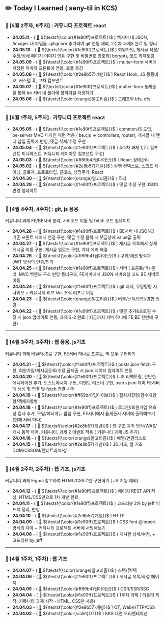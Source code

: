 ## ✏️ Today I Learned ( seny-til in KCS)

### 🍓 [5월 2주차, 6주차] : 커뮤니티 프로젝트 react

- **24.05.11** - ( [🔗](https://github.com/100-hours-a-week/seny-til/blob/main/May/2024-05-11.md) ${\textsf{\color{#1e90ff}프로젝트}}$ ) 백서버 내 JSON, /images 내 파일들 .gitignore 추가하여 git 연동 제외, 2주차 과제3 완료 및 정리
- **24.05.10** - ( [🔗](https://github.com/100-hours-a-week/seny-til/blob/main/May/2024-05-10.md) ${\textsf{\color{#1e90ff}프로젝트}}$ ) 회원가입, 게시글 작성/수정/상세 페이지 이미지 연동 구현 및 비밀번호 암호화( bcrypt), 코드 리팩토링
- **24.05.09** - ( [🔗](https://github.com/100-hours-a-week/seny-til/blob/main/May/2024-05-09.md) ${\textsf{\color{#1e90ff}프로젝트}}$ ) multer-form 서버에 저장된 이미지 프론트에 연동, 포폴 특강
- **24.05.08** - ( [🔗](https://github.com/100-hours-a-week/seny-til/blob/main/May/2024-05-08.md) ${\textsf{\color{#2e8b57}개념}}$ ) React Hook, JS 동등비교, 커스텀 훅, 고차 컴포넌트
- **24.05.07** - ( [🔗](https://github.com/100-hours-a-week/seny-til/blob/main/May/2024-05-07.md) ${\textsf{\color{#1e90ff}프로젝트}}$ ) multer-form 폼제출을 통해 be 서버 내 폴더에 정적파일 저장하기
- **24.05.06** - ( [🔗](https://github.com/100-hours-a-week/seny-til/blob/main/May/2024-05-06.md) ${\textsf{\color{orange}알고리즘}}$ ) 그래프와 bfs, dfs

---

### 🍓 [5월 1주차, 5주차] : 커뮤니티 프로젝트 react

- **24.05.05** - ( [🔗](https://github.com/100-hours-a-week/seny-til/blob/main/May/2024-05-05.md) ${\textsf{\color{#1e90ff}프로젝트}}$ ) commonJS 도입, be-server MVC 디자인 패턴 적용 ( be.cjs → controllers, router), 게시글 내 엔터 삽입 출력에 반영, 댓글 삭제/수정 구현
- **24.05.04** - ( [🔗](https://github.com/100-hours-a-week/seny-til/blob/main/May/2024-05-04.md) ${\textsf{\color{#1e90ff}프로젝트}}$ ) 4주차 과제 1,2 ( 컴포넌트 미니퀘스트, 커뮤니티 레이아웃 컴포넌트 구성)
- **24.05.03** - ( [🔗](https://github.com/100-hours-a-week/seny-til/blob/main/May/2024-05-03.md) ${\textsf{\color{#ff69b4}딥다이브}}$ ) React 상태관리
- **24.05.02** - ( [🔗](https://github.com/100-hours-a-week/seny-til/blob/main/May/2024-05-02.md) ${\textsf{\color{#2e8b57}개념}}$ ) 실행 컨텍스트, 스코프 체이닝, 클로저, 프로토타입, 클래스, 생명주기, React
- **24.04.30** - ( [🔗](https://github.com/100-hours-a-week/seny-til/blob/main/Apr/2024-04-30.md) ${\textsf{\color{orange}알고리즘}}$ ) 트리
- **24.04.29** - ( [🔗](https://github.com/100-hours-a-week/seny-til/blob/main/Apr/2024-04-29.md) ${\textsf{\color{#1e90ff}프로젝트}}$ ) 댓글 수정 구현 JSON 변경 업데이트

---

### 🍓 [4월 4주차, 4주차] : git, js 응용

커뮤니티 과제 FE/BE서버 분리, 서버코드 이동 및 fetch 코드 업데이트

- **24.04.28** - ( [🔗](https://github.com/100-hours-a-week/seny-til/blob/main/Apr/2024-04-28.md) ${\textsf{\color{#1e90ff}프로젝트}}$ ) BE서버 내 JSON과 기존 프론트 페이지 연결 구현, 댓글 수정 클릭 시 댓글창에 value값 출력
- **24.04.27** - ( [🔗](https://github.com/100-hours-a-week/seny-til/blob/main/Apr/2024-04-27.md) ${\textsf{\color{#1e90ff}프로젝트}}$ ) 게시글 목록에서 상세 게시글 이동 구현, 게시글 업로드 구현, 기타 에러 해결
- **24.04.26** - ( [🔗](https://github.com/100-hours-a-week/seny-til/blob/main/Apr/2024-04-26.md) ${\textsf{\color{#ff69b4}딥다이브}}$ ) 쿠키/세션 방식과 JWT 방식의 인증/인가
- **24.04.25** - ( [🔗](https://github.com/100-hours-a-week/seny-til/blob/main/Apr/2024-04-25.md) ${\textsf{\color{#1e90ff}프로젝트}}$ ) 서버 ( 프론트/백) 분리, MVC 백엔드 구조 반영 폴더구조, FE서버에서 JSON 서버요청 코드 BE 서버로 이동
- **24.04.24** - ( [🔗](https://github.com/100-hours-a-week/seny-til/blob/main/Apr/2024-04-24.md) ${\textsf{\color{#1e90ff}프로젝트}}$ ) git 과제, 우당탕탕 시나리오 + 커뮤니티 리포 kks 조직 리포로 이동
- **24.04.23** - ( [🔗](https://github.com/100-hours-a-week/seny-til/blob/main/Apr/2024-04-23.md) ${\textsf{\color{orange}알고리즘}}$ ) 버블/선택/삽입/병합 정렬
- **24.04.22** - ( [🔗](https://github.com/100-hours-a-week/seny-til/blob/main/Apr/2024-04-22.md) ${\textsf{\color{#1e90ff}프로젝트}}$ ) 댓글 추가&프로필 수정 시 json 업데이트 연동, 과제 2-2 완료 ( 지금까지 서버 하나에 FE,BE 한번에 구현)

---

### 🍓 [4월 3주차, 3주차] : 웹 응용, js기초

커뮤니티 과제 바닐라JS로 구현, FE서버 하나로 프론트, 백 모두 구현하기

- **24.04.21** - ( [🔗](https://github.com/100-hours-a-week/seny-til/blob/main/Apr/2024-04-21.md) ${\textsf{\color{#1e90ff}프로젝트}}$ ) posts.json fetch 구현, 회원가입/게시글등록/수정 폼제출 시 json 데이터 업데이트 연동
- **24.04.20** - ( [🔗](https://github.com/100-hours-a-week/seny-til/blob/main/Apr/2024-04-20.md) ${\textsf{\color{#1e90ff}프로젝트}}$ ) JS 리팩토링, 간단한 애니메이션 추가, 토스트메시지 구현, 이벤트 리스너 구현, users.json 더미 FE서버에 생성 및 연결 및 fetch 연결 시작
- **24.04.19** - ( [🔗](https://github.com/100-hours-a-week/seny-til/blob/main/Apr/2024-04-19.md) ${\textsf{\color{#ff69b4}딥다이브}}$ ) 절차지향형/함수지향형/객체지향형
- **24.04.18** - ( [🔗](https://github.com/100-hours-a-week/seny-til/blob/main/Apr/2024-04-18.md) ${\textsf{\color{#1e90ff}프로젝트}}$ ) 로그인/회원가입 유효성 검사 추가, 모달/헤더메뉴 팝업 구현, FE서버에서 폼제출시 서버에 출력해보기 (현재 서버 하나)
- **24.04.17** - ( [🔗](https://github.com/100-hours-a-week/seny-til/blob/main/Apr/2024-04-17.md) ${\textsf{\color{#2e8b57}개념}}$ ) 웹 구조 동작 방식/WAS/캐시 동작 제어, 커뮤니티, 과제 2 이벤트 적용 ( 커뮤니티 과제 JS 추가)
- **24.04.16** - ( [🔗](https://github.com/100-hours-a-week/seny-til/blob/main/Apr/2024-04-16.md) ${\textsf{\color{orange}알고리즘}}$ ) 배열/연결리스트
- **24.04.15** - ( [🔗](https://github.com/100-hours-a-week/seny-til/blob/main/Apr/2024-04-15.md) ${\textsf{\color{#2e8b57}개념}}$ ) JS 기초, 웹 기초 DOM/CSSOM/렌더트리/파싱

---

### 🍓 [4월 2주차, 2주차] : 웹 기초, js기초

커뮤니티 과제 Figma 참고하여 HTML/CSS로만 구현하기 ( JS 기능 제외)

- **24.04.12** - ( [🔗](https://github.com/100-hours-a-week/seny-til/blob/main/Apr/2024-04-12.md) ${\textsf{\color{#1e90ff}프로젝트}}$ ) 페이지 REST API 작성, HTML/CSS만으로 1차 개발 완료
- **24.04.11** - ( [🔗](https://sen2y-it.tistory.com/12?category=1175353) ${\textsf{\color{#1e90ff}프로젝트}}$ ) 코드리뷰 2차 by jeff 피드백 정리, 반영
- **24.04.10** - ( [🔗](https://sen2y-it.tistory.com/11?category=1175353) ${\textsf{\color{#2e8b57}개념}}$ ) HTTP
- **24.04.09** - ( [🔗](https://github.com/100-hours-a-week/seny-til/blob/main/Apr/2024-04-09.md) ${\textsf{\color{#1e90ff}프로젝트}}$ ) CSS font @import 방식의 차이 + 커뮤니티 프로젝트 서버에 서빙해보기
- **24.04.08** - ( [🔗](https://github.com/100-hours-a-week/seny-til/blob/main/Apr/2024-04-08.md) ${\textsf{\color{#1e90ff}프로젝트}}$ ) 게시글 상세/수정, + 코드리뷰 by jeff

---

### 🍓 [4월 1주차, 1주차] : 웹 기초

- **24.04.07** - ( [🔗](https://github.com/100-hours-a-week/seny-til/blob/main/Apr/2024-04-07.md) ${\textsf{\color{orange}알고리즘}}$ ) 스택/큐/덱
- **24.04.06** - ( [🔗](https://github.com/100-hours-a-week/seny-til/blob/main/Apr/2024-04-06.md) ${\textsf{\color{#1e90ff}프로젝트}}$ ) 게시글 목록/작성 페이지
- **24.04.05** - ( [🔗](https://github.com/100-hours-a-week/seny-til/blob/main/Apr/2024-04-05.md) ${\textsf{\color{#ff69b4}딥다이브}}$ ) CSR/SSR/SSG
- **24.04.04** - ( [🔗](https://sen2y-it.tistory.com/6) ${\textsf{\color{#1e90ff}프로젝트}}$ ) 1주차 과제 ( 리틀리 제작, 커뮤니티 과제 시작 - HTML, CSS만 사용)
- **24.04.03** - ( [🔗](https://sen2y-it.tistory.com/5) ${\textsf{\color{#2e8b57}개념}}$ ) OT, Web/HTTP/CSS
- **24.04.02** - ( [🔗](https://sen2y-it.tistory.com/2) ${\textsf{\color{violet}OT}}$ ) KKS 대면 오리엔테이션

